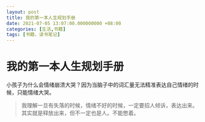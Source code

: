 ```yaml
---
layout: post
title: 我的第一本人生规划手册
date: 2021-07-05 13:07:00.000000000 +08:00
categories: [生活,书籍]
tags: [书籍，读书笔记]
---
```

# 我的第一本人生规划手册

小孩子为什么会情绪崩溃大哭？因为当脑子中的词汇量无法精准表达自己情绪的时候，只能情绪大哭。
> 我理解一旦有失落的时候，情绪不好的时候，一定要招人倾诉，表达出来。其实就是释放出来，但不一定也是人。不能憋着。